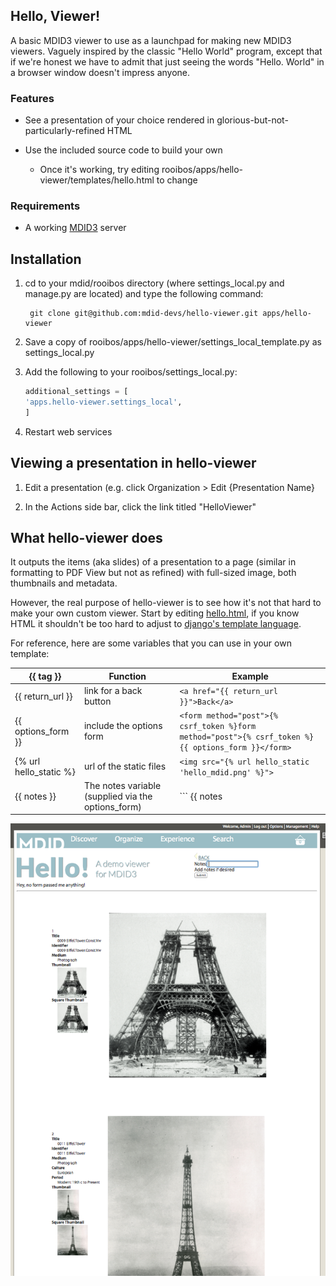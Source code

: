 ## Hello, Viewer!

A basic MDID3 viewer to use as a launchpad for making new MDID3 viewers. Vaguely inspired by the classic "Hello World" program, except that if we're honest we have to admit that just seeing the words "Hello. World" in a browser window doesn't impress anyone.


### Features

* See a presentation of your choice rendered in glorious-but-not-particularly-refined HTML
* Use the included source code to build your own

    * Once it's working, try editing rooibos/apps/hello-viewer/templates/hello.html to change

### Requirements

* A working [MDID3](https://github.com/jmu-cit/) server

## Installation

1. cd to your mdid/rooibos directory (where settings_local.py and manage.py are located) and type the following command:

        git clone git@github.com:mdid-devs/hello-viewer.git apps/hello-viewer

1. Save a copy of rooibos/apps/hello-viewer/settings_local_template.py as settings_local.py

1. Add the following to your rooibos/settings_local.py:

    ```python
    additional_settings = [
    'apps.hello-viewer.settings_local',
    ]
    ```

1. Restart web services

## Viewing a presentation in hello-viewer

1. Edit a presentation (e.g. click Organization > Edit {Presentation Name}

1. In the Actions side bar, click the link titled "HelloViewer"


## What hello-viewer does

It  outputs the items (aka slides) of a presentation to a page (similar in formatting to PDF View but not as refined) with full-sized image, both thumbnails and metadata.

However, the real purpose of hello-viewer is to see how it's not that hard to make your own custom viewer.  Start by editing
[hello.html](https://github.com/mdid-devs/hello-viewer/templates/hello.html), if you know HTML it shouldn't be too hard to adjust to
[django's template language](https://docs.djangoproject.com/en/1.2/topics/templates/).

For reference, here are some variables that you can use in your own template:

{{ tag }}        | Function                 | Example
---------------- | ------------------------ | --------------------------------------
{{ return_url }} | link for a back button   | ```<a href="{{ return_url }}">Back</a>```
 {{ options_form }}|  include the options form   | ```<form method="post">{% csrf_token %}form method="post">{% csrf_token %}{{ options_form }}</form>```
{% url hello_static  %} | url of the static files  | ```<img src="{% url hello_static 'hello_mdid.png' %}">```
{{ notes }} | The notes variable (supplied via the options_form)   | ``` {{ notes|default:'Hey, no form passed me anything!' }}```



![Image of Hello Viewer](https://github.com/mdid-devs/hello-viewer/raw/master/hello-viewer.png)
